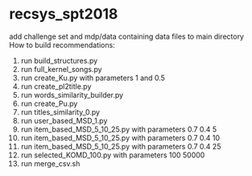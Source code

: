# recsys_spt2018
add challenge set and mdp/data containing data files to main directory</br>
How to build recommendations:
1) run build_structures.py
2) run full_kernel_songs.py
3) run create_Ku.py with parameters 1 and 0.5
4) run create_pl2title.py
5) run words_similarity_builder.py
6) run create_Pu.py
7) run titles_similarity_0.py
8) run user_based_MSD_1.py
9) run item_based_MSD_5_10_25.py with parameters 0.7 0.4 5
10) run item_based_MSD_5_10_25.py with parameters 0.7 0.4 10
11) run item_based_MSD_5_10_25.py with parameters 0.7 0.4 25
12) run selected_KOMD_100.py with parameters 100 50000
13) run merge_csv.sh 
